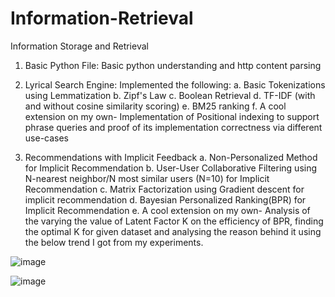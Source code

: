 # Information-Retrieval
Information Storage and Retrieval



1. Basic Python File: Basic python understanding and http content parsing
2. Lyrical Search Engine:
  Implemented the following:
  a. Basic Tokenizations using Lemmatization
  b. Zipf's Law
  c. Boolean Retrieval
  d. TF-IDF (with and without cosine similarity scoring)
  e. BM25 ranking
  f. A cool extension on my own- Implementation of Positional indexing to support phrase queries and proof of its implementation correctness via different use-cases
  
3. Recommendations with Implicit Feedback
  a. Non-Personalized Method for Implicit Recommendation
  b. User-User Collaborative Filtering using N-nearest neighbor/N most similar users (N=10) for Implicit Recommendation
  c. Matrix Factorization using Gradient descent for implicit recommendation
  d. Bayesian Personalized Ranking(BPR) for Implicit Recommendation
  e. A cool extension on my own- Analysis of the varying the value of Latent Factor K on the efficiency of BPR, finding the optimal K for given dataset and analysing the reason behind it using the below trend I got from my experiments.
  
  ![image](https://user-images.githubusercontent.com/117051201/225868898-40095930-5ea1-4315-bfea-241b47592129.png)
  
  ![image](https://user-images.githubusercontent.com/117051201/225869077-b697a988-7e4f-4d41-9b45-d6e7b1a1ea75.png)


